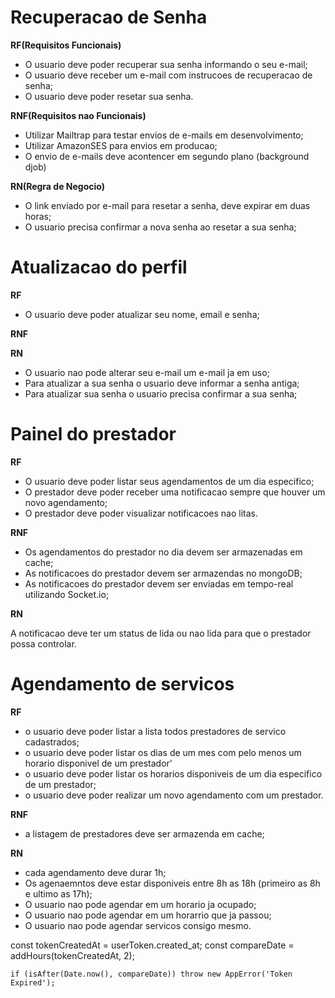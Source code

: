 # Recuperacao de Senha

**RF(Requisitos Funcionais)**

- O usuario deve poder recuperar sua senha informando o seu e-mail;
- O usuario deve receber um e-mail com instrucoes de recuperacao de senha;
- O usuario deve poder resetar sua senha.

**RNF(Requisitos nao Funcionais)**

- Utilizar Mailtrap para testar envios de e-mails em desenvolvimento;
- Utilizar AmazonSES para envios em producao;
- O envio de e-mails deve acontencer em segundo plano (background djob)

**RN(Regra de Negocio)**

- O link enviado por e-mail para resetar a senha, deve expirar em duas horas;
- O usuario precisa confirmar a nova senha ao resetar a sua senha;

# Atualizacao do perfil

**RF**

- O usuario deve poder atualizar seu nome, email e senha;

**RNF**

**RN**

- O usuario nao pode alterar seu e-mail um e-mail ja em uso;
- Para atualizar a sua senha o usuario deve informar a senha antiga;
- Para atualizar sua senha o usuario precisa confirmar a sua senha;


# Painel do prestador

**RF**

- O usuario deve poder listar seus agendamentos de um dia especifico;
- O prestador deve poder receber uma notificacao sempre que houver um novo agendamento;
- O prestador deve poder visualizar notificacoes nao litas.

**RNF**

- Os agendamentos do prestador no dia devem ser armazenadas em cache;
- As notificacoes do prestador devem ser armazendas no mongoDB;
- As notificacoes do prestador devem ser enviadas em tempo-real utilizando Socket.io;

**RN**

A notificacao deve ter um status de lida ou nao lida para que o prestador possa controlar.

# Agendamento de servicos

**RF**

- o usuario deve poder listar a lista todos prestadores de servico cadastrados;
- o usuario deve poder listar os dias de um mes com pelo menos um horario disponivel de um prestador'
- o usuario deve poder listar os horarios disponiveis de um dia especifico de um prestador;
- o usuario deve poder realizar um novo agendamento com um prestador.

**RNF**

- a listagem de prestadores deve ser armazenda em cache;

**RN**

- cada agendamento deve durar 1h;
- Os agenaemntos deve estar disponiveis entre 8h as 18h (primeiro as 8h e ultimo as 17h);
- O usuario nao pode agendar em um horario ja ocupado;
- O usuario nao pode agendar em um horarrio que ja passou;
- O usuario nao pode agendar servicos consigo mesmo.


const tokenCreatedAt = userToken.created_at;
    const compareDate = addHours(tokenCreatedAt, 2);

    if (isAfter(Date.now(), compareDate)) throw new AppError('Token Expired');
